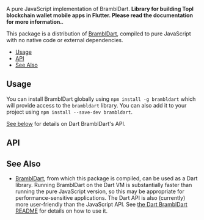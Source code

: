 A pure JavaScript implementation of BramblDart. **Library for building Topl blockchain wallet mobile apps in Flutter. Please read the documentation for more information.**.

This package is a distribution of [BramblDart][], compiled to pure JavaScript
with no native code or external dependencies. 

[BramblDart]: https://github.com/Topl/BramblDart

* [Usage](#usage)
* [API](#api)
* [See Also](#see-also)

## Usage

You can install BramblDart globally using `npm install -g brambldart` which will provide
access to the `brambldart` library. You can also add it to your project using
`npm install --save-dev brambldart`. 

[See below](#api) for details on Dart BramblDart's API.

## API

<!-- #include ../README.md -->

## See Also

* [BramblDart][], from which this package is compiled, can be used as a Dart library. Running BramblDart on the Dart VM is substantially faster than running the pure JavaScript version, so this may
  be appropriate for performance-sensitive applications. The Dart API is also
  (currently) more user-friendly than the JavaScript API. See
  [the Dart BramblDart README][Using Dart BramblDart] for details on how to use it.

[Using Dart BramblDart]: https://github.com/Topl/BramblDart#readme

